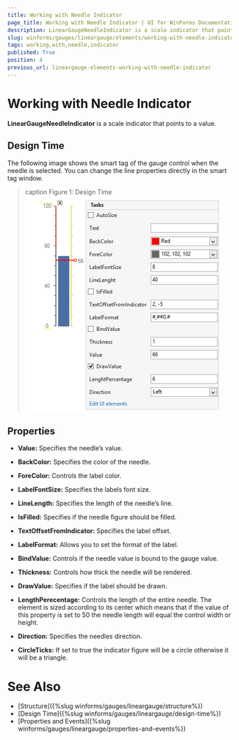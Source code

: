 ```yaml
---
title: Working with Needle Indicator
page_title: Working with Needle Indicator | UI for WinForms Documentation
description: LinearGaugeNeedleIndicator is a scale indicator that points to a value.
slug: winforms/gauges/lineargauge/elements/working-with-needle-indicator
tags: working,with,needle,indicator
published: True
position: 4
previous_url: lineargauge-elements-working-with-needle-indicator
---
```


# Working with Needle Indicator

__LinearGaugeNeedleIndicator__ is a scale indicator that points to a value.

## Design Time

The following image shows the smart tag of the gauge control when the needle is selected. You can change the line properties directly in the smart tag window.

>caption Figure 1: Design Time
![lineargauge-elements-working-with-needle 001](images/lineargauge-elements-working-with-needle001.png)

## Properties

* __Value:__ Specifies the needle’s value.

* __BackColor:__ Specifies the color of the needle.

* __ForeColor:__ Controls the label color.

* __LabelFontSize:__ Specifies the labels font size.

* __LineLength:__ Specifies the length of the needle’s line.

* __IsFilled:__ Specifies if the needle figure should be filled.

* __TextOffsetFromIndicator:__ Specifies the label offset.

* __LabelFormat:__ Allows you to set the format of the label.

* __BindValue:__ Controls if the needle value is bound to the gauge value.

* __Thickness:__ Controls how thick the needle will be rendered.

* __DrawValue:__ Specifies if the label should be drawn.

* __LengthPerecentage:__ Controls the length of the entire needle. The element is sized according to its center which means that if the value of this property is set to 50 the needle length will equal the control width or height.

* __Direction:__ Specifies the needles direction.

* __CircleTicks:__ If set to true the indicator figure will be a circle otherwise it will be a triangle.

# See Also

* [Structure]({%slug winforms/gauges/lineargauge/structure%})
* [Design Time]({%slug winforms/gauges/lineargauge/design-time%})
* [Properties and Events]({%slug winforms/gauges/lineargauge/properties-and-events%})